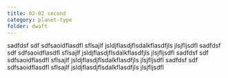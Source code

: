 ```yaml
---
title: 02-02 second
category: planet-type
folder: dwaft
---
```



sadfdsf  sdf sdfsaoidflasdfl sflsajlf jsldjflasdjflsdalkflasdfjls jlsjfljsdfl sadfdsf  sdf sdfsaoidflasdfl sflsajlf jsldjflasdjflsdalkflasdfjls jlsjfljsdfl sadfdsf  sdf sdfsaoidflasdfl sflsajlf jsldjflasdjflsdalkflasdfjls jlsjfljsdfl sadfdsf  sdf sdfsaoidflasdfl sflsajlf jsldjflasdjflsdalkflasdfjls jlsjfljsdfl 